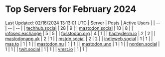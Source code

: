 # Top Servers for February 2024
Last Updated: 02/16/2024 13:13:01 UTC
| Server | Posts | Active Users |
| -- | -- | -- |
| [techhub.social](https://techhub.social/tags/PowerShell) | 28 | 9 |
| [mastodon.social](https://mastodon.social/tags/PowerShell) | 10 | 8 |
| [infosec.exchange](https://infosec.exchange/tags/PowerShell) | 5 | 5 |
| [fosstodon.org](https://fosstodon.org/tags/PowerShell) | 4 | 1 |
| [hachyderm.io](https://hachyderm.io/tags/PowerShell) | 2 | 2 |
| [mastodonapp.uk](https://mastodonapp.uk/tags/PowerShell) | 2 | 1 |
| [mstdn.social](https://mstdn.social/tags/PowerShell) | 2 | 2 |
| [indieweb.social](https://indieweb.social/tags/PowerShell) | 1 | 1 |
| [mas.to](https://mas.to/tags/PowerShell) | 1 | 1 |
| [mastodon.nu](https://mastodon.nu/tags/PowerShell) | 1 | 1 |
| [mastodon.uno](https://mastodon.uno/tags/PowerShell) | 1 | 1 |
| [norden.social](https://norden.social/tags/PowerShell) | 1 | 1 |
| [twit.social](https://twit.social/tags/PowerShell) | 1 | 1 |
| [vmst.io](https://vmst.io/tags/PowerShell) | 1 | 1 |
